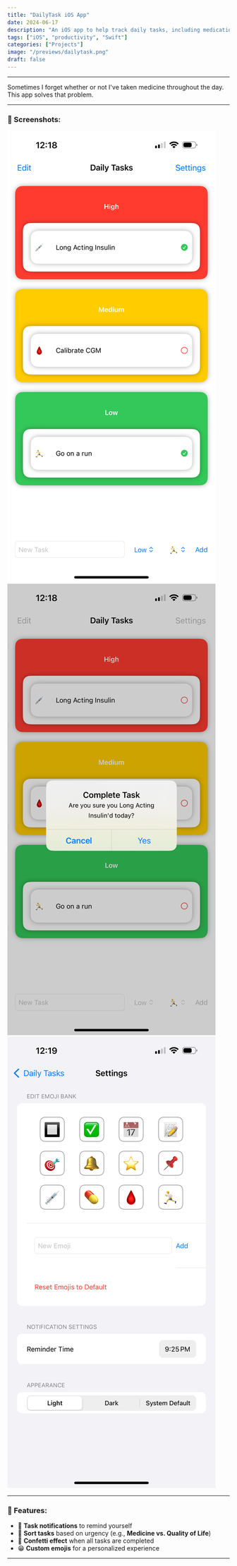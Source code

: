 ```yaml
---
title: "DailyTask iOS App"
date: 2024-06-17
description: "An iOS app to help track daily tasks, including medication reminders."
tags: ["iOS", "productivity", "Swift"]
categories: ["Projects"]
image: "/previews/dailytask.png"
draft: false
---
```


<hr>

Sometimes I forget whether or not I've taken medicine throughout the day. This app solves that problem.

---

### 📸 Screenshots:
![DailyTask Screenshot 1](/images/dailytask/IMG_0162.PNG)  
![DailyTask Screenshot 2](/images/dailytask/IMG_0161.PNG)  
![DailyTask Screenshot 3](/images/dailytask/IMG_0163.PNG)  

---

### 📌 Features:
- 🔔 **Task notifications** to remind yourself
- 🏥 **Sort tasks** based on urgency (e.g., **Medicine vs. Quality of Life**)
- 🎉 **Confetti effect** when all tasks are completed
- 😁 **Custom emojis** for a personalized experience

---

